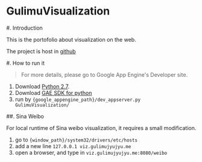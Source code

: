 GulimuVisualization
===================

#. Introduction

This is the portofolio about visualization on the web.

The project is host in [github](https://github.com/gulimujyujyu/GulimuVisualization)

#. How to run it

> For more details, please go to Google App Engine's Developer site.

1. Download [Python 2.7](http://www.python.org/download/releases/2.7.3/).
2. Download [GAE SDK for python](https://developers.google.com/appengine/downloads#Google_App_Engine_SDK_for_Python)
3. run by `{google_appengine_path}/dev_appserver.py GulimuVisualization/`

##. Sina Weibo

For local runtime of Sina weibo visualization, it requires a small modification.

1. go to `{window_path}/system32/drivers/etc/hosts`
2. add a new line `127.0.0.1 viz.gulimujyujyu.me`
3. open a browser, and type in `viz.gulimujyujyu.me:8080/weibo`
